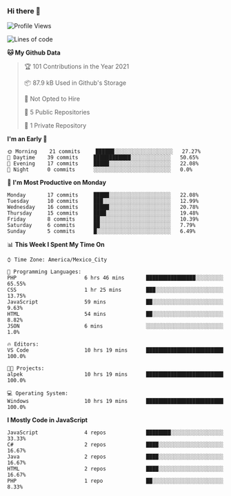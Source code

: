 ### Hi there 👋

<!--START_SECTION:waka-->
![Profile Views](http://img.shields.io/badge/Profile%20Views-0-blue)

![Lines of code](https://img.shields.io/badge/From%20Hello%20World%20I%27ve%20Written-1.8%20million%20lines%20of%20code-blue)

**🐱 My Github Data** 

> 🏆 101 Contributions in the Year 2021
 > 
> 📦 87.9 kB Used in Github's Storage 
 > 
> 🚫 Not Opted to Hire
 > 
> 📜 5 Public Repositories 
 > 
> 🔑 1 Private Repository 
 > 
**I'm an Early 🐤** 

```text
🌞 Morning    21 commits     ██████░░░░░░░░░░░░░░░░░░░   27.27% 
🌆 Daytime    39 commits     ████████████░░░░░░░░░░░░░   50.65% 
🌃 Evening    17 commits     █████░░░░░░░░░░░░░░░░░░░░   22.08% 
🌙 Night      0 commits      ░░░░░░░░░░░░░░░░░░░░░░░░░   0.0%

```
📅 **I'm Most Productive on Monday** 

```text
Monday       17 commits     █████░░░░░░░░░░░░░░░░░░░░   22.08% 
Tuesday      10 commits     ███░░░░░░░░░░░░░░░░░░░░░░   12.99% 
Wednesday    16 commits     █████░░░░░░░░░░░░░░░░░░░░   20.78% 
Thursday     15 commits     ████░░░░░░░░░░░░░░░░░░░░░   19.48% 
Friday       8 commits      ██░░░░░░░░░░░░░░░░░░░░░░░   10.39% 
Saturday     6 commits      ██░░░░░░░░░░░░░░░░░░░░░░░   7.79% 
Sunday       5 commits      █░░░░░░░░░░░░░░░░░░░░░░░░   6.49%

```


📊 **This Week I Spent My Time On** 

```text
⌚︎ Time Zone: America/Mexico_City

💬 Programming Languages: 
PHP                      6 hrs 46 mins       ████████████████░░░░░░░░░   65.55% 
CSS                      1 hr 25 mins        ███░░░░░░░░░░░░░░░░░░░░░░   13.75% 
JavaScript               59 mins             ██░░░░░░░░░░░░░░░░░░░░░░░   9.63% 
HTML                     54 mins             ██░░░░░░░░░░░░░░░░░░░░░░░   8.82% 
JSON                     6 mins              ░░░░░░░░░░░░░░░░░░░░░░░░░   1.0%

🔥 Editors: 
VS Code                  10 hrs 19 mins      █████████████████████████   100.0%

🐱‍💻 Projects: 
alpek                    10 hrs 19 mins      █████████████████████████   100.0%

💻 Operating System: 
Windows                  10 hrs 19 mins      █████████████████████████   100.0%

```

**I Mostly Code in JavaScript** 

```text
JavaScript               4 repos             ████████░░░░░░░░░░░░░░░░░   33.33% 
C#                       2 repos             ████░░░░░░░░░░░░░░░░░░░░░   16.67% 
Java                     2 repos             ████░░░░░░░░░░░░░░░░░░░░░   16.67% 
HTML                     2 repos             ████░░░░░░░░░░░░░░░░░░░░░   16.67% 
PHP                      1 repo              ██░░░░░░░░░░░░░░░░░░░░░░░   8.33%

```



<!--END_SECTION:waka-->

<!--
**JorgeGinez/JorgeGinez** is a ✨ _special_ ✨ repository because its `README.md` (this file) appears on your GitHub profile.

Here are some ideas to get you started:

- 🔭 I’m currently working on ...
- 🌱 I’m currently learning ...
- 👯 I’m looking to collaborate on ...
- 🤔 I’m looking for help with ...
- 💬 Ask me about ...
- 📫 How to reach me: ...
- 😄 Pronouns: ...
- ⚡ Fun fact: ...
-->
